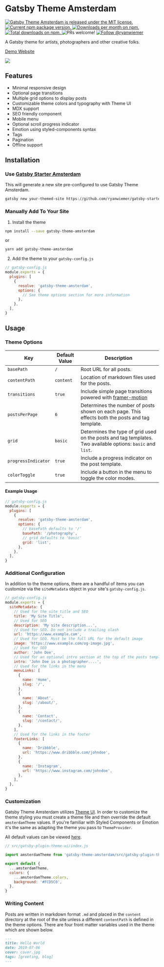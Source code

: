 # Gatsby Theme Amsterdam

<p>
  <a href="https://github.com/ryanwiemer/gatsby-theme-amsterdam/blob/master/LICENSE">
    <img src="https://img.shields.io/badge/license-MIT-blue.svg" alt="Gatsby Theme Amsterdam is released under the MIT license." />
  </a>
  <a href="https://www.npmjs.com/package/gatsby-theme-amsterdam">
    <img src="https://img.shields.io/npm/v/gatsby-theme-amsterdam.svg" alt="Current npm package version." />
  </a>
  <a href="https://npmcharts.com/compare/gatsby-theme-amsterdam?minimal=true">
    <img src="https://img.shields.io/npm/dm/gatsby-theme-amsterdam.svg" alt="Downloads per month on npm." />
  </a>
  <a href="https://npmcharts.com/compare/gatsby-theme-amsterdam?minimal=true">
    <img src="https://img.shields.io/npm/dt/gatsby-theme-amsterdam.svg" alt="Total downloads on npm." />
  </a>
  <img src="https://img.shields.io/badge/PRs-welcome-brightgreen.svg" alt="PRs welcome!" />
  <a href="https://twitter.com/intent/follow?screen_name=ryanwiemer">
      <img src="https://img.shields.io/twitter/follow/ryanwiemer.svg?label=Follow%20@ryanwiemer" alt="Follow @ryanwiemer" />
    </a>
</p>

A Gatsby theme for artists, photographers and other creative folks.

[Demo Website](https://amsterdam.netlify.com/)

![](screenshots/demo.jpg)

## Features

- Minimal responsive design
- Optional page transitions
- Multiple grid options to display posts
- Customizable theme colors and typography with Theme UI
- MDX support
- SEO friendly component
- Mobile menu
- Optional scroll progress indicator
- Emotion using styled-components syntax
- Tags
- Pagination
- Offline support

## Installation

### Use [Gatsby Starter Amsterdam](https://github.com/ryanwiemer/gatsby-starter-amsterdam)

This will generate a new site pre-configured to use Gatsby Theme Amsterdam.

```sh
gatsby new your-themed-site https://github.com/ryanwiemer/gatsby-starter-amsterdam
```

### Manually Add To Your Site

1. Install the theme

```sh
npm install --save gatsby-theme-amsterdam
```

or

```sh
yarn add gatsby-theme-amsterdam
```

2. Add the theme to your `gatsby-config.js`

```javascript
// gatsby-config.js
module.exports = {
  plugins: [
    {
      resolve: 'gatsby-theme-amsterdam',
      options: {
        // See theme options section for more information
      },
    },
  ],
}
```

## Usage

### Theme Options

| Key                 | Default Value | Description                                                                                                 |
| ------------------- | ------------- | ----------------------------------------------------------------------------------------------------------- |
| `basePath`          | `/`           | Root URL for all posts.                                                                                     |
| `contentPath`       | `content`     | Location of markdown files used for the posts.                                                              |  |
| `transitions`       | `true`        | Include simple page transitions powered with [framer-motion](https://github.com/framer/motion)              |
| `postsPerPage`      | `6`           | Determines the number of posts shown on each page. This effects both the posts and tag template.            |
| `grid`              | `basic`       | Determines the type of grid used on the posts and tag templates. Two available options: `basic` and `list`. |
| `progressIndicator` | `true`        | Include a progress indicator on the post template.                                                          |
| `colorToggle`       | `true`        | Include a button in the menu to toggle the color modes.                                                     |

#### Example Usage

```javascript
// gatsby-config.js
module.exports = {
  plugins: [
    {
      resolve: 'gatsby-theme-amsterdam',
      options: {
        // basePath defaults to '/'
        basePath: '/photography',
        // grid defaults to 'basic'
        grid: 'list',
      },
    },
  ],
}
```

### Additional Configuration

In addition to the theme options, there are a handful of items you can customize via the `siteMetadata` object in your site's `gatsby-config.js`.

```javascript
// gatsby-config.js
module.exports = {
  siteMetadata: {
    // Used for the site title and SEO
    title: 'My Site Title',
    // Used for SEO
    description: 'My site description...',
    // Used for SEO. Do not include a trailing slash
    url: 'https://www.example.com',
    // Used for SEO. Must be the full URL for the default image
    image: 'https://www.example.com/og-image.jpg',
    // Used for SEO
    author: 'John Doe',
    // Used for an optional intro section at the top of the posts template
    intro: 'John Doe is a photographer....',
    // Used for the links in the menu
    menuLinks: [
      {
        name: 'Home',
        slug: '/',
      },
      {
        name: 'About',
        slug: '/about/',
      },
      {
        name: 'Contact',
        slug: '/contact/',
      },
    ],
    // Used for the links in the footer
    footerLinks: [
      {
        name: 'Dribbble',
        url: 'https://www.dribbble.com/johndoe',
      },
      {
        name: 'Instagram',
        url: 'https://www.instagram.com/johndoe',
      },
    ],
  },
}
```

### Customization

Gatsby Theme Amsterdam utilizes [Theme UI](https://theme-ui.com/). In order to customize the theme styling you must create a theme file and then override the default `amsterdamTheme` values. If you're familiar with Styled Components or Emotion it's the same as adapting the theme you pass to `ThemeProvider`.

All default values can be viewed [here](https://github.com/ryanwiemer/gatsby-theme-amsterdam/blob/master/theme/src/gatsby-plugin-theme-ui/index.js).

```javascript
// src/gatsby-plugin-theme-ui/index.js

import amsterdamTheme from 'gatsby-theme-amsterdam/src/gatsby-plugin-theme-ui'

export default {
  ...amsterdamTheme,
  colors: {
    ...amsterdamTheme.colors,
    background: '#FCD5C0',
  },
}
```

### Writing Content

Posts are written in markdown format `.md` and placed in the `content` directory at the root of the site unless a different `contentPath` is defined in the theme options. There are four front matter variables used in the theme which are shown below.

```markdown
---
title: Hello World
date: 2019-07-06
cover: cover.jpg
tags: [greeting, blog]
---
```
